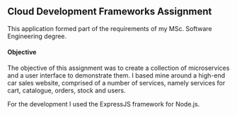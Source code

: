 ## Cloud Development Frameworks Assignment

This application formed part of the requirements of my MSc. Software Engineering degree.

#### Objective

The objective of this assignment was to create a collection of microservices and a user interface to demonstrate them. I based mine around a high-end car sales website, comprised of a number of services, namely services for cart, catalogue, orders, stock and users.

For the development I used the ExpressJS framework for Node.js.
